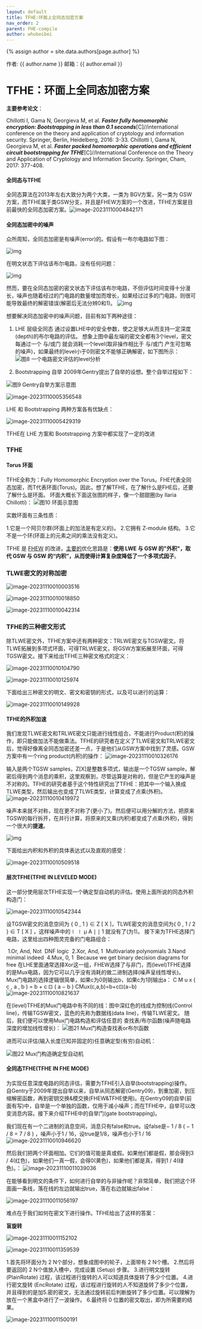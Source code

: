 ```yaml
---
layout: default
title: TFHE:环面上全同态加密方案
nav_order: 2
parent: FHE-compile
author: whubeibei
---
```


{% assign author = site.data.authors[page.author] %}
<div> 作者: {{ author.name }}  
 邮箱：{{ author.email }}
</div>

# TFHE：环面上全同态加密方案

**主要参考论文**：

Chillotti I, Gama N, Georgieva M, et al. ***Faster fully homomorphic encryption: Bootstrapping in less than 0.1 seconds***[C]//international conference on the theory and application of cryptology and information security. Springer, Berlin, Heidelberg, 2016: 3-33.
Chillotti I, Gama N, Georgieva M, et al. ***Faster packed homomorphic operations and efficient circuit bootstrapping for TFHE***[C]//International Conference on the Theory and Application of Cryptology and Information Security. Springer, Cham, 2017: 377-408.



#### 全同态与TFHE

全同态算法在2013年左右大致分为两个大类，一类为 BGV方案，另一类为 GSW方案，而TFHE属于类GSW分支，并且是FHEW方案的一个改进，TFHE方案是目前最快的全同态加密方案。![image-20231110004842171](C:\Users\86134\AppData\Roaming\Typora\typora-user-images\image-20231110004842171.png)

#### 全同态加密中的噪声

众所周知，全同态加密是有噪声(error)的。假设有一布尔电路如下图：

![img](https://img-blog.csdnimg.cn/20200809171415671.png?x-oss-process=image/watermark,type_ZmFuZ3poZW5naGVpdGk,shadow_10,text_aHR0cHM6Ly9ibG9nLmNzZG4ubmV0L3FxXzM4MDc2MTMx,size_16,color_FFFFFF,t_70#pic_center)

在明文状态下评估该布尔电路，没有任何问题：

![img](https://img-blog.csdnimg.cn/20200809171448159.png?x-oss-process=image/watermark,type_ZmFuZ3poZW5naGVpdGk,shadow_10,text_aHR0cHM6Ly9ibG9nLmNzZG4ubmV0L3FxXzM4MDc2MTMx,size_16,color_FFFFFF,t_70#pic_center)

然而，要在全同态加密的密文状态下评估该布尔电路，不但评估时间变得十分漫长，噪声也随着经过的门电路的数量增加而增长，如果经过过多的门电路，则很可能导致最终的解密错误(解密后无法分辨0和1)。
![img](https://img-blog.csdnimg.cn/20200809171519767.png?x-oss-process=image/watermark,type_ZmFuZ3poZW5naGVpdGk,shadow_10,text_aHR0cHM6Ly9ibG9nLmNzZG4ubmV0L3FxXzM4MDc2MTMx,size_16,color_FFFFFF,t_70#pic_center)

想要解决同态加密中的噪声问题，目前有如下两种途径：

1. LHE 层级全同态
   通过设置LHE中的安全参数，使之足够大从而支持一定深度(depth)的布尔电路的评估。
   想象上图中最左端的密文全都有3个level，密文每通过一个 与/或门 就会消耗一个level(取非操作相比于 与/或门 产生可忽略的噪声)，如果最终的level小于0则密文不能够正确解密，如下图所示：
   ![图8 一个电路密文评估的level分析](https://img-blog.csdnimg.cn/20200809171537784.png?x-oss-process=image/watermark,type_ZmFuZ3poZW5naGVpdGk,shadow_10,text_aHR0cHM6Ly9ibG9nLmNzZG4ubmV0L3FxXzM4MDc2MTMx,size_16,color_FFFFFF,t_70#pic_center)

2. Bootstrapping 自举
   2009年Gentry提出了自举的设想。整个自举过程如下：

![图9 Gentry自举方案示意图](https://img-blog.csdnimg.cn/20200809171653603.png?x-oss-process=image/watermark,type_ZmFuZ3poZW5naGVpdGk,shadow_10,text_aHR0cHM6Ly9ibG9nLmNzZG4ubmV0L3FxXzM4MDc2MTMx,size_16,color_FFFFFF,t_70#pic_center)

![image-20231110005356548](C:\Users\86134\AppData\Roaming\Typora\typora-user-images\image-20231110005356548.png)

LHE 和 Bootstrapping 两种方案各有优缺点：

![image-20231110005429319](C:\Users\86134\AppData\Roaming\Typora\typora-user-images\image-20231110005429319.png)

TFHE在 LHE 方案和 Bootstrapping 方案中都实现了一定的改进

### TFHE

#### Torus 环面

TFHE全称为：Fully Homomorphic Encryption over the Torus。FHE代表全同态加密，而T代表环面(Torus)。因此，想了解TFHE，在了解什么是FHE后，还要了解什么是环面。
环面大概长下面这张图的样子，像一个甜甜圈(by Ilaria Chillotti)：
![图10 环面示意图](https://img-blog.csdnimg.cn/20200810125535973.png?x-oss-process=image/watermark,type_ZmFuZ3poZW5naGVpdGk,shadow_10,text_aHR0cHM6Ly9ibG9nLmNzZG4ubmV0L3FxXzM4MDc2MTMx,size_16,color_FFFFFF,t_70#pic_center)

实数环面有三条性质：

1.它是一个阿贝尔群(环面上的加法是有定义的)。
2.它拥有 Z-module 结构。
3.它不是一个环(环面上的元素之间的乘法没有定义)。

TFHE 是 [FHEW](https://blog.csdn.net/weixin_44885334/article/details/129380618) 的改进，[主要的](https://so.csdn.net/so/search?q=主要的&spm=1001.2101.3001.7020)优化思路是：**使用 LWE 与 GSW 的"外积"，取代 GSW 与 GSW 的“内积”，从而使得计算复杂度降低了一个多项式因子**。

### TLWE密文的对称加密

![image-20231110010003516](C:\Users\86134\AppData\Roaming\Typora\typora-user-images\image-20231110010003516.png)

![image-20231110010018850](C:\Users\86134\AppData\Roaming\Typora\typora-user-images\image-20231110010018850.png)

![image-20231110010042314](C:\Users\86134\AppData\Roaming\Typora\typora-user-images\image-20231110010042314.png)

### TFHE的三种密文形式

除TLWE密文外，TFHE方案中还有两种密文：TRLWE密文与TGSW密文。将TLWE拓展到多项式环面，可得TRLWE密文，将GSW方案拓展至环面，可得TGSW密文。接下来给出TFHE三种密文格式的定义：

![image-20231110010104790](C:\Users\86134\AppData\Roaming\Typora\typora-user-images\image-20231110010104790.png)

![image-20231110010125974](C:\Users\86134\AppData\Roaming\Typora\typora-user-images\image-20231110010125974.png)

下面给出三种密文的明文、密文和密钥的形式，以及可以进行的运算：

![image-20231110010149928](C:\Users\86134\AppData\Roaming\Typora\typora-user-images\image-20231110010149928.png)

#### TFHE的外积加速

我们发现TLWE密文和TRLWE密文只能进行线性组合，不能进行Product(积)的操作，即只能做加法不能做乘法。TFHE的研究者在定义了TLWE密文和TRLWE密文后，觉得好像离全同态加密还差一点，于是他们从GSW方案中找到了灵感。GSW方案中有一个ring product(内积)的操作：
![image-20231110010326176](C:\Users\86134\AppData\Roaming\Typora\typora-user-images\image-20231110010326176.png)

输入是两个TGSW samples，Z[X]是整数多项式，输出是一个TGSW sample，解密后得到两个消息的乘积，这里观察到，尽管运算是对称的，但是它产生的噪声是不对称的。TFHE的研究者基于这个特性研究出了TFHE：把其中一个输入换成TLWE类型，然后输出也变成了TLWE类型，计算变成了点乘(外积)。
![image-20231110010419972](C:\Users\86134\AppData\Roaming\Typora\typora-user-images\image-20231110010419972.png)

噪声本来就不对称，现在更不对称了(更小了)。然后便可以用分解的方法，把原来TGSW的每行拆开，在并行计算，将原来的叉乘(内积)都变成了点乘(外积)，得到一个很大的**提速**。

![img](https://img-blog.csdnimg.cn/20200810140004978.png?x-oss-process=image/watermark,type_ZmFuZ3poZW5naGVpdGk,shadow_10,text_aHR0cHM6Ly9ibG9nLmNzZG4ubmV0L3FxXzM4MDc2MTMx,size_16,color_FFFFFF,t_70#pic_center)

下面给出内积和外积的具体表达式以及直观的感受：

![image-20231110010509518](C:\Users\86134\AppData\Roaming\Typora\typora-user-images\image-20231110010509518.png)

#### 层次TFHE(TFHE IN LEVELED MODE)

这一部分使用层次TFHE实现一个确定型自动机的评估。使用上面所说的同态外积构造门：

![image-20231110010542344](C:\Users\86134\AppData\Roaming\Typora\typora-user-images\image-20231110010542344.png)

设TGSW密文的消息空间为 { 0 , 1 } ∈ Z [ X ]，TLWE密文的消息空间为{ 0 , 1 / 2 } ∈ T [ X ] ，这样噪声中的∣ ∣ μ A ∣ ∣ 1 就没有了(为1)。
接下来为TFHE选择门电路，这里给出四种图灵完备的门电路组合：

​	1.Or, And, Not
​		DNF logic
​	2.Xor, And, 1
​		Multivariate polynomials
​	3.Nand
​		minimal indeed
​	4.Mux, 0, 1
​		Because we get binary decision diagrams for free
在LHE里面通常选择Xor这一组，FHEW选择了与非门，而(level)TFHE选择的是Mux电路，因为它可以几乎没有消耗的做二进制选择(噪声呈线性增长)。
Mux门电路的选择逻辑很简单，如果c为0则输出b，如果c为1则输出a：
C M u x ( c , a , b ) = b + c ⊡ ( a − b ) 
CMux(c,a,b)=b+c⊡(a−b)
![image-20231110010821637](C:\Users\86134\AppData\Roaming\Typora\typora-user-images\image-20231110010821637.png)

在(level)TFHE的Mux门电路中有不同的线：图中深红色的线成为控制线(Control line)，传输TGSW密文，蓝色的先称为数据线(data line)，传输TLWE密文。
随后，我们便可以使用Mux门电路构造和评估任意的 查找表/布尔函数(噪声随电路深度的增加线性增长)：
![图21 Mux门构造查找表or布尔函数](https://img-blog.csdnimg.cn/20200810140953329.png?x-oss-process=image/watermark,type_ZmFuZ3poZW5naGVpdGk,shadow_10,text_aHR0cHM6Ly9ibG9nLmNzZG4ubmV0L3FxXzM4MDc2MTMx,size_16,color_FFFFFF,t_70#pic_center)

进而可以评估(输入长度已知并固定的)任意确定型(有穷)自动机：

![图22 Mux门构造确定型自动机](https://img-blog.csdnimg.cn/20200810141026442.png?x-oss-process=image/watermark,type_ZmFuZ3poZW5naGVpdGk,shadow_10,text_aHR0cHM6Ly9ibG9nLmNzZG4ubmV0L3FxXzM4MDc2MTMx,size_16,color_FFFFFF,t_70#pic_center)

#### 全同态TFHE(TFHE IN FHE MODE)

为实现任意深度电路的同态评估，需要为TFHE引入自举(bootstrapping)操作。
自Gentry于2009年提出自举以来，自举从同态解密(Gentry09)，到重加密，到压缩解密函数，再到密钥交换&模交换(FHEW&TFHE使用)。在Gentry09的自举(前面有写)中，自举是一个单独的函数，仅用于减小噪声；而在TFHE中，自举可以改变消息内容。接下来介绍TFHE中的自举门(gate bootstrapping)。

我们现在有一个二进制的消息空间，消息只有false和true。设false是− 1 / 8 ( − 1 / 8 = 7 / 8 ) ，噪声小于1 / 16，设true是1/8，噪声也小于1 / 16 
![image-20231110010946620](C:\Users\86134\AppData\Roaming\Typora\typora-user-images\image-20231110010946620.png)

然后我们把两个环面相加。它们的值可能是真或假。如果他们都是假，那会得到3 / 4(红色)，如果他们一真一假，会得0(黄色)，如果他们都是真，得到1 / 4(绿色)。：
![image-20231110011039036](C:\Users\86134\AppData\Roaming\Typora\typora-user-images\image-20231110011039036.png)

在能够看到明文的条件下，如何进行自举的与非操作呢？非常简单，我们把这个环面画一条线，落在线的左边就输出true，落在右边就输出false：

![image-20231110011056197](C:\Users\86134\AppData\Roaming\Typora\typora-user-images\image-20231110011056197.png)

难点在于我们如何在密文下进行操作。TFHE给出了这样的答案：

**盲旋转**

![image-20231110011152102](C:\Users\86134\AppData\Roaming\Typora\typora-user-images\image-20231110011152102.png)

![image-20231110011359539](C:\Users\86134\AppData\Roaming\Typora\typora-user-images\image-20231110011359539.png)

1.首先将环面分为 2 N个部分，想象成图中的轮子，上面带有 2 N个槽。
2.然后将要返回的 2 N个值放入槽中，完成设置 (Setup) 步骤。
3.进行明文旋转 (PlainRotate) 过程，该过程进行旋转的人可以知道具体旋转了多少个位置。
4.进行密文旋转 (EncRotate) 过程，该过程进行旋转的人不知道旋转了多少个位置，并且得到的是加5.密的密文，无法通过旋转前后判断旋转了多少位置。可以理解为放在一个黑盒中进行了一波操作。
6.最终将 0 位置的密文取出，即为所需要的结果。

![image-20231110011500191](C:\Users\86134\AppData\Roaming\Typora\typora-user-images\image-20231110011500191.png)